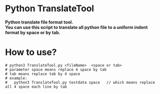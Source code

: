 # Python TranslateTool
**Python translate file format tool.**  <br/>
**You can use this script to translate all python file to a uniform indent format by space or by tab. <br/>**


# How to use?
```
# python3 TranslateTool.py <fileName>  <space or tab>
# parameter space means replace 4 space by tab
# tab means replace tab by 4 space
# example:
#   python3 TranslateTool.py testdata space   // which means replace all 4 space each line by tab
```

